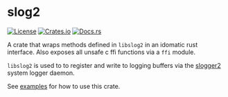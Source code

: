 # slog2

[![License](https://img.shields.io/badge/license-MIT-blue.svg)](LICENSE)
[![Crates.io](https://img.shields.io/crates/v/slog2.svg)](https://crates.io/crates/slog2)
[![Docs.rs](https://docs.rs/slog2/badge.svg)](https://docs.rs/slog2)

A crate that wraps methods defined in `libslog2` in an idomatic rust interface. Also exposes all unsafe c ffi functions via a `ffi` module.

`libslog2` is used to to register and write to logging buffers via the [slogger2](https://www.qnx.com/developers/docs/8.0/com.qnx.doc.neutrino.utilities/topic/s/slogger2.html) system logger daemon.

See [examples](./examples/) for how to use this crate.

